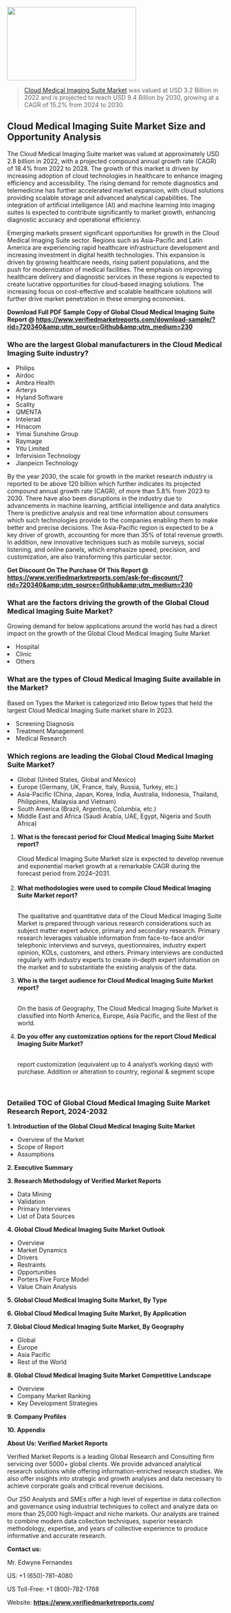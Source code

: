 <img src="https://ffe5etoiles.com/wp-content/uploads/2024/12/MST1-300x171.png" alt="" width="300" height="171" class="alignnone size-medium wp-image-20088" /><blockquote><p><p><a href="https://www.verifiedmarketreports.com/download-sample/?rid=720340&utm_source=Github&utm_medium=230" target="_blank">Cloud Medical Imaging Suite Market</a> was valued at USD 3.2 Billion in 2022 and is projected to reach USD 9.4 Billion by 2030, growing at a CAGR of 15.2% from 2024 to 2030.</p></blockquote><p><h2>Cloud Medical Imaging Suite Market Size and Opportunity Analysis</h2><p>The Cloud Medical Imaging Suite market was valued at approximately USD 2.8 billion in 2022, with a projected compound annual growth rate (CAGR) of 18.4% from 2022 to 2028. The growth of this market is driven by increasing adoption of cloud technologies in healthcare to enhance imaging efficiency and accessibility. The rising demand for remote diagnostics and telemedicine has further accelerated market expansion, with cloud solutions providing scalable storage and advanced analytical capabilities. The integration of artificial intelligence (AI) and machine learning into imaging suites is expected to contribute significantly to market growth, enhancing diagnostic accuracy and operational efficiency.</p><p>Emerging markets present significant opportunities for growth in the Cloud Medical Imaging Suite sector. Regions such as Asia-Pacific and Latin America are experiencing rapid healthcare infrastructure development and increasing investment in digital health technologies. This expansion is driven by growing healthcare needs, rising patient populations, and the push for modernization of medical facilities. The emphasis on improving healthcare delivery and diagnostic services in these regions is expected to create lucrative opportunities for cloud-based imaging solutions. The increasing focus on cost-effective and scalable healthcare solutions will further drive market penetration in these emerging economies.</p></p><p class=""><strong>Download Full PDF Sample Copy of Global Cloud Medical Imaging Suite Report @ <a href="https://www.verifiedmarketreports.com/download-sample/?rid=720340&amp;utm_source=Github&amp;utm_medium=230" target="_blank">https://www.verifiedmarketreports.com/download-sample/?rid=720340&amp;utm_source=Github&amp;utm_medium=230</a></strong></p><h3 id="" class="">Who are the largest Global manufacturers in the Cloud Medical Imaging Suite industry?</h3><p><li>Philips</li><li> Airdoc</li><li> Ambra Health</li><li> Arterys</li><li> Hyland Software</li><li> Scality</li><li> QMENTA</li><li> Intelerad</li><li> Hinacom</li><li> Yimai Sunshine Group</li><li> Raymage</li><li> Yitu Limited</li><li> Infervision Technology</li><li> Jianpeicn Technology</li></p><div class=""><div class="" dir="" data-message-author-role="" data-message-id="" data-message-model-slug=""><div class=""><div class=""><div class=""><div class="" dir="" data-message-author-role="" data-message-id="" data-message-model-slug=""><div class=""><div class=""><p>By the year 2030, the scale for growth in the market research industry is reported to be above 120 billion which further indicates its projected compound annual growth rate (CAGR), of more than 5.8% from 2023 to 2030. There have also been disruptions in the industry due to advancements in machine learning, artificial intelligence and data analytics There is predictive analysis and real time information about consumers which such technologies provide to the companies enabling them to make better and precise decisions. The Asia-Pacific region is expected to be a key driver of growth, accounting for more than 35% of total revenue growth. In addition, new innovative techniques such as mobile surveys, social listening, and online panels, which emphasize speed, precision, and customization, are also transforming this particular sector.</p><p><strong>Get Discount On The Purchase Of This Report @&nbsp; <a href="https://www.verifiedmarketreports.com/ask-for-discount/?rid=720340&amp;utm_source=Github&amp;utm_medium=230" target="_blank">https://www.verifiedmarketreports.com/ask-for-discount/?rid=720340&amp;utm_source=Github&amp;utm_medium=230</a></strong></p></div></div></div></div></div></div></div></div><h3 id="" class="">What are the factors driving the growth of the Global Cloud Medical Imaging Suite Market?</h3><p id="" class="">Growing demand for below applications around the world has had a direct impact on the growth of the Global Cloud Medical Imaging Suite Market</p><p id="" class=""><li>Hospital</li><li> Clinic</li><li> Others</li></p><h3 id="" class="">What are the types of Cloud Medical Imaging Suite available in the Market?</h3><p id="" class="">Based on Types the Market is categorized into Below types that held the largest Cloud Medical Imaging Suite market share In 2023.</p><p id="" class=""><li>Screening Diagnosis</li><li> Treatment Management</li><li> Medical Research</li></p><h3 id="" class="">Which regions are leading the Global Cloud Medical Imaging Suite Market?</h3><ul><li>Global (United States, Global and Mexico)</li><li>Europe (Germany, UK, France, Italy, Russia, Turkey, etc.)</li><li>Asia-Pacific (China, Japan, Korea, India, Australia, Indonesia, Thailand, Philippines, Malaysia and Vietnam)</li><li>South America (Brazil, Argentina, Columbia, etc.)</li><li>Middle East and Africa (Saudi Arabia, UAE, Egypt, Nigeria and South Africa)</li></ul><p><ol><li><strong>What is the forecast period for Cloud Medical Imaging Suite Market report?<br /></strong><br /><span data-sheets-root="1" data-sheets-value="{&quot;1&quot;:2,&quot;2&quot;:&quot;XXXX size is expected to develop revenue and exponential market growth at a remarkable CAGR during the forecast period from 2024&ndash;2030.&quot;}" data-sheets-userformat="{&quot;2&quot;:12674,&quot;4&quot;:{&quot;1&quot;:2,&quot;2&quot;:16776960},&quot;10&quot;:2,&quot;11&quot;:0,&quot;15&quot;:&quot;Arial&quot;,&quot;16&quot;:12}">Cloud Medical Imaging Suite Market size is expected to develop revenue and exponential market growth at a remarkable CAGR during the forecast period from 2024&ndash;2031.</span><br /><br /></li><li><strong>What methodologies were used to compile Cloud Medical Imaging Suite Market report?<br /><br /></strong><p>The qualitative and quantitative data of the&nbsp;Cloud Medical Imaging Suite Market is prepared through various research considerations such as subject matter expert advice, primary and secondary research. Primary research leverages valuable information from face-to-face and/or telephonic interviews and surveys, questionnaires, industry expert opinion, KOLs, customers, and others. Primary interviews are conducted regularly with industry experts to create in-depth expert information on the market and to substantiate the existing analysis of the data.&nbsp;</p></li><li><strong>Who is the target audience for Cloud Medical Imaging Suite Market report?<br /><br /></strong><p>On the basis of Geography, The&nbsp;Cloud Medical Imaging Suite Market is classified into North America, Europe, Asia Pacific, and the Rest of the world.</p></li><li><strong>Do you offer any customization options for the report Cloud Medical Imaging Suite Market?<br /><br /></strong><p>report customization (equivalent up to 4 analyst&rsquo;s working days) with purchase. Addition or alteration to country, regional &amp; segment scope</p><p>&nbsp;</p></li></ol></p><h3 id="" class="">Detailed TOC of Global Cloud Medical Imaging Suite Market Research Report, 2024-2032</h3><p id="" class=""><strong>1. Introduction of the Global Cloud Medical Imaging Suite Market</strong></p><ul><li>Overview of the Market</li><li>Scope of Report</li><li>Assumptions</li></ul><p id="" class=""><strong>2. Executive Summary</strong></p><p id="" class=""><strong>3. Research Methodology of&nbsp;Verified Market Reports</strong></p><ul><li>Data Mining</li><li>Validation</li><li>Primary Interviews</li><li>List of Data Sources</li></ul><p id="" class=""><strong>4. Global Cloud Medical Imaging Suite Market Outlook</strong></p><ul><li>Overview</li><li>Market Dynamics</li><li>Drivers</li><li>Restraints</li><li>Opportunities</li><li>Porters Five Force Model</li><li>Value Chain Analysis</li></ul><p id="" class=""><strong>5. Global Cloud Medical Imaging Suite Market, By&nbsp;Type</strong></p><p id="" class=""><strong>6. Global Cloud Medical Imaging Suite Market, By Application</strong></p><p id="" class=""><strong>7. Global Cloud Medical Imaging Suite Market, By Geography</strong></p><ul><li>Global</li><li>Europe</li><li>Asia Pacific</li><li>Rest of the World</li></ul><p id="" class=""><strong>8. Global Cloud Medical Imaging Suite Market Competitive Landscape</strong></p><ul><li>Overview</li><li>Company Market Ranking</li><li>Key Development Strategies</li></ul><p id="" class=""><strong>9. Company Profiles</strong></p><p id="" class=""><strong>10. Appendix</strong></p><p id="" class=""><strong>About Us: Verified Market Reports</strong></p><p id="" class="">Verified Market Reports is a leading Global Research and Consulting firm servicing over 5000+ global clients. We provide advanced analytical research solutions while offering information-enriched research studies. We also offer insights into strategic and growth analyses and data necessary to achieve corporate goals and critical revenue decisions.</p><p id="" class="">Our 250 Analysts and SMEs offer a high level of expertise in data collection and governance using industrial techniques to collect and analyze data on more than 25,000 high-impact and niche markets. Our analysts are trained to combine modern data collection techniques, superior research methodology, expertise, and years of collective experience to produce informative and accurate research.</p><p id="" class=""><strong>Contact us:</strong></p><p id="" class="">Mr. Edwyne Fernandes</p><p id="" class="">US: +1 (650)-781-4080</p><p id="" class="">US Toll-Free: +1 (800)-782-1768</p><p id="" class="">Website: <a target="" data-test-app-aware-link=""><strong>https://www.verifiedmarketreports.com/</strong></a></p>
